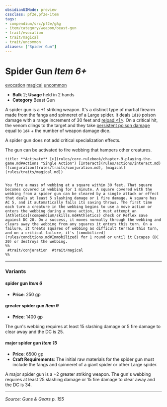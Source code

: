 ```yaml
---
obsidianUIMode: preview
cssclass: pf2e,pf2e-item
tags:
- compendium/src/pf2e/g&g
- item/category/weapon/beast-gun
- trait/evocation
- trait/magical
- trait/uncommon
aliases: ["Spider Gun"]
---
```

# Spider Gun *Item 6+*  
[evocation](evocation.md "Evocation School Trait")  [magical](magical.md "Magical Item Trait")  [uncommon](uncommon.md "Uncommon Rarity Trait")  

- **Bulk** 2; **Usage** held in 2 hands
- **Category** Beast Gun

A spider gun is a +1 striking weapon. It's a distinct type of martial firearm made from the fangs and spinneret of a Large spider. It deals `1d10` poison damage with a range increment of 30 feet and [reload <1>](rules/traits/reload-1.md "Reload Weapon Trait"). On a critical hit, the venom clings to the target and they take [persistent poison damage](conditions.md#Persistent%20Damage) equal to `1d4` + the number of weapon damage dice.

A spider gun does not add critical specialization effects.

The gun can be activated to fire webbing that hampers other creatures.

```ad-embed-ability
title: **Activate** [>](rules/core-rulebook/chapter-9-playing-the-game.md#Actions "Single Action") [Interact](rules/actions/interact.md) ([conjuration](rules/traits/conjuration.md), [magical](rules/traits/magical.md))


You fire a mass of webbing at a square within 30 feet. That square becomes covered in webbing for 1 minute. A square covered with the webbing from a spider gun can be cleared by a single attack or effect that deals at least 5 slashing damage or 1 fire damage. A square has AC 5, and it automatically fails its saving throws. The first time each turn a creature in the webbing begins to use a move action or enters the webbing during a move action, it must attempt an [Athletics](compendium/skills.md#Athletics) check or Reflex save against DC 20. On a success, it moves normally through the webbing and clears away the webbing from any squares it enters this turn. On a failure, it treats squares of webbing as difficult terrain this turn, and on a critical failure, it's [immobilized](rules/conditions.md#Immobilized) for 1 round or until it Escapes (DC 20) or destroys the webbing.  
%%
 #trait/conjuration  #trait/magical 
%%
```

---

### Variants

#### spider gun *Item 6*

- **Price**: 250 gp

#### greater spider gun *Item 9*

- **Price**: 1400 gp

The gun's webbing requires at least 15 slashing damage or 5 fire damage to clear away and the DC is 25.

#### major spider gun *Item 15*

- **Price**: 6500 gp
- **Craft Requirements**: The initial raw materials for the spider gun must include the fangs and spinneret of a giant spider or other Large spider.

A major spider gun is a +2 greater striking weapon. The gun's webbing requires at least 25 slashing damage or 15 fire damage to clear away and the DC is 34.

---
*Source: Guns & Gears p. 155*